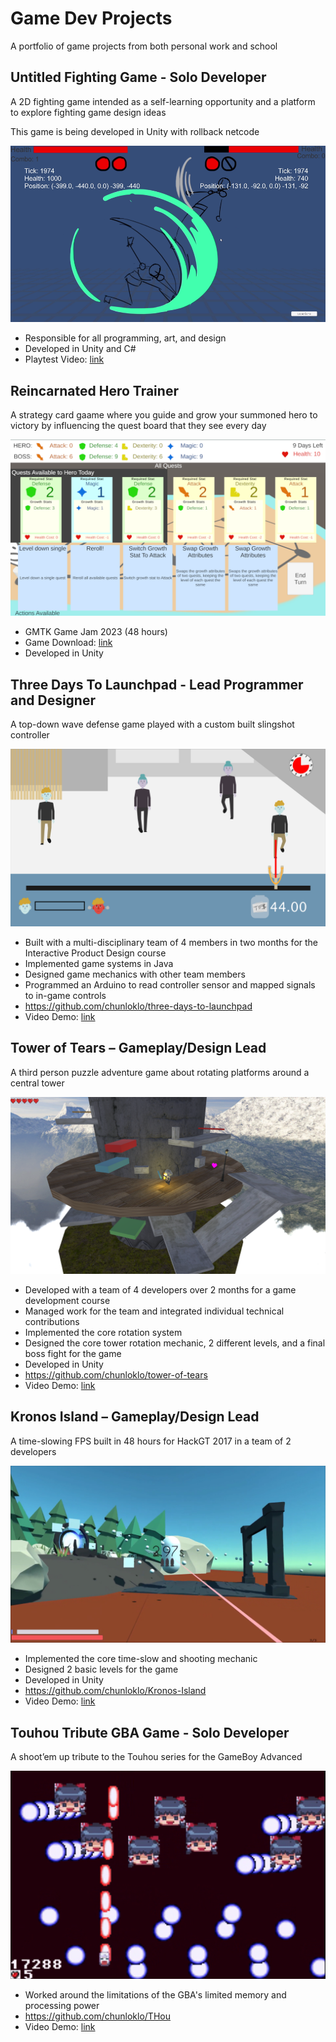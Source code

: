 # Game Dev Projects

A portfolio of game projects from both personal work and school

## Untitled Fighting Game - Solo Developer

A 2D fighting game intended as a self-learning opportunity and a platform to explore fighting game design ideas

This game is being developed in Unity with rollback netcode

![Game Screenshot](imgs/2d-fighter-playtest-screenshot.png)

- Responsible for all programming, art, and design
- Developed in Unity and C#
- Playtest Video: [link](https://www.youtube.com/watch?v=PNFkTmTP0ak)

## Reincarnated Hero Trainer

A strategy card gaame where you guide and grow your summoned hero to victory by influencing the quest board that they see every day

![Game Screenshot](imgs/ReincarnatedHeroTrainer.png)

- GMTK Game Jam 2023 (48 hours)
- Game Download: [link](https://boxedcube.itch.io/reincarnated-hero-trainer)
- Developed in Unity


## Three Days To Launchpad - Lead Programmer and Designer

A top-down wave defense game played with a custom built slingshot controller

![Game Screenshot](imgs/three-day-to-launchpad.png)

- Built with a multi-disciplinary team of 4 members in two months for the Interactive Product Design course
- Implemented game systems in Java
- Designed game mechanics with other team members
- Programmed an Arduino to read controller sensor and mapped signals to in-game controls
- https://github.com/chunloklo/three-days-to-launchpad
- Video Demo: [link](https://www.youtube.com/watch?v=xDo9BJ58l6I)

## Tower of Tears – Gameplay/Design Lead

A third person puzzle adventure game about rotating platforms around a central tower

![Game Screenshot](imgs/tower-of-tears-1.png)

- Developed with a team of 4 developers over 2 months for a game development course
- Managed work for the team and integrated individual technical contributions
- Implemented the core rotation system
- Designed the core tower rotation mechanic, 2 different levels, and a final boss fight for the game
- Developed in Unity
- https://github.com/chunloklo/tower-of-tears
- Video Demo: [link](https://www.youtube.com/watch?v=SCLiuirV4eI)

## Kronos Island – Gameplay/Design Lead

A time-slowing FPS built in 48 hours for HackGT 2017 in a team of 2 developers

![Gameplay Screenshot](imgs/kronos-island-screenshot.png)

- Implemented the core time-slow and shooting mechanic
- Designed 2 basic levels for the game
- Developed in Unity
- https://github.com/chunloklo/Kronos-Island
- Video Demo: [link](https://www.youtube.com/watch?v=gEn0SKiARRY)



## Touhou Tribute GBA Game - Solo Developer

A shoot’em up tribute to the Touhou series for the GameBoy Advanced 

![Game Screenshot](imgs/thou-screenshot.png)

- Worked around the limitations of the GBA's limited memory and processing power
- https://github.com/chunloklo/THou
- Video Demo: [link](https://www.youtube.com/watch?v=3EM-_SlTtWo)

